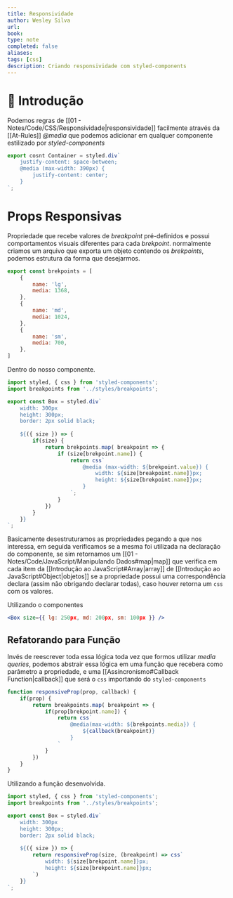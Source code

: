 ```yaml
---
title: Responsividade
author: Wesley Silva
url:
book:
type: note
completed: false
aliases:
tags: [css]
description: Criando responsividade com styled-components 
---
```

# 🚀 Introdução
Podemos regras de [[01 - Notes/Code/CSS/Responsividade|responsividade]] facilmente através da [[At-Rules]] _@media_ que podemos adicionar em qualquer componente estilizado por _styled-components_

```js
export cosnt Container = styled.div`
	justify-content: space-between;
	@media (max-width: 390px) {
		justify-content: center;
	}
`; 
```

# Props Responsivas
Propriedade que recebe valores de _breakpoint_ pré-definidos  e possui comportamentos visuais diferentes para cada _brekpoint_.
normalmente criamos um arquivo que exporta um objeto contendo os _brekpoints_, podemos estrutura da forma que desejarmos.

```js
export const brekpoints = [
	{
		name: 'lg',
		media: 1368,
	},
	{
		name: 'md',
		media: 1024,
	},
	{
		name: 'sm',
		media: 700,
	},
]
```

Dentro do nosso componente.

```js
import styled, { css } from 'styled-components';
import breakpoints from '../styles/breakpoints';

export const Box = styled.div`
	width: 300px
	height: 300px;
	border: 2px solid black;
	
	${({ size }) => {
		if(size) {
			return brekpoints.map( breakpoint => {
				if (size[brekpoint.name]) {
					return css`
						@media (max-width: ${brekpoint.value}) {
							width: ${size[breakpoint.name]}px;
							height: ${size[brekpoint.name]}px;
						}
					`;
				}
			})
		}
	}}
`;
```

Basicamente desestruturamos as propriedades pegando a que nos interessa,  em seguida verificamos se a mesma foi utilizada na declaração do componente, se sim retornamos um [[01 - Notes/Code/JavaScript/Manipulando Dados#map|map]] que verifica em cada item da [[Introdução ao JavaScript#Array|array]] de  [[Introdução ao JavaScript#Object|objetos]] se a propriedade possui uma correspondência declara (assim não obrigando declarar todas), caso houver retorna um `css` com os valores.

Utilizando o componentes

```jsx
<Box size={{ lg: 250px, md: 200px, sm: 100px }} />
```

## Refatorando para Função
Invés de reescrever toda essa lógica toda vez que formos utilizar _media queries_, podemos abstrair essa lógica em uma função que recebera como parâmetro a propriedade, e uma [[Assíncronismo#Callback Function|callback]] que será o `css` importando do `styled-components`

```js
function responsiveProp(prop, callback) {
	if(prop) {
		return breakpoints.map( breakpoint => {
			if(prop[brekpoint.name]) {
				return css`
					@media(max-width: ${brekpoints.media}) {
						${callback(breakpoint)}
					}
				`
			}
		})
	}
}
```

Utilizando a função desenvolvida.

```js
import styled, { css } from 'styled-components';
import breakpoints from '../styles/breakpoints';

export const Box = styled.div`
	width: 300px
	height: 300px;
	border: 2px solid black;
	
	${({ size }) => {
		return responsiveProp(size, (breakpoint) => css`
			width: ${size[brekpoint.name]}px;
			height: ${size[brekpoint.name]}px;
		`)
	}}
`;
```